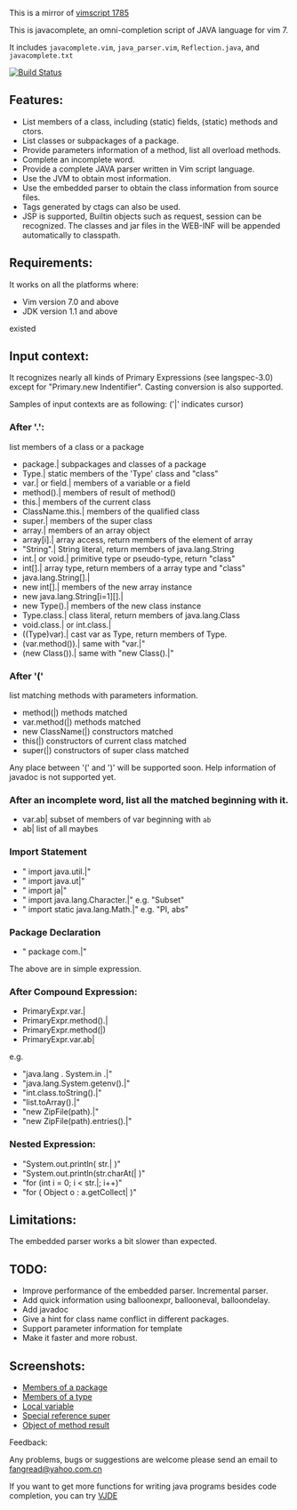 This is a mirror of [vimscript 1785](http://www.vim.org/scripts/script.php?script_id=1785)

This is javacomplete, an omni-completion script of JAVA language for vim 7.

It includes `javacomplete.vim`, `java_parser.vim`, `Reflection.java`, and 
`javacomplete.txt`

[![Build Status](https://travis-ci.org/kamichidu/javacomplete.svg?branch=master)](https://travis-ci.org/kamichidu/javacomplete)

Features:
---

- List members of a class, including (static) fields, (static) methods and ctors.
- List classes or subpackages of a package.
- Provide parameters information of a method, list all overload methods.
- Complete an incomplete word.
- Provide a complete JAVA parser written in Vim script language.
- Use the JVM to obtain most information.
- Use the embedded parser to obtain the class information from source files.
- Tags generated by ctags can also be used.
- JSP is supported, Builtin objects such as request, session can be recognized.
  The classes and jar files in the WEB-INF will be appended automatically to classpath.


Requirements:
---

It works on all the platforms where:

- Vim version 7.0 and above
- JDK version 1.1 and above

existed 

Input context:
---

It recognizes nearly all kinds of Primary Expressions (see langspec-3.0)
except for "Primary.new Indentifier". Casting conversion is also supported.

Samples of input contexts are as following:	('|' indicates cursor)
### After '.':

list members of a class or a package

- package.|         subpackages and classes of a package
- Type.|                static members of the 'Type' class and "class"
- var.| or field.|     members of a variable or a field
- method().|         members of result of method()
- this.|                   members of the current class
- ClassName.this.|  members of the qualified class
- super.|               members of the super class
- array.|                members of an array object
- array[i].|             array access, return members of the element of array
- "String".|            String literal, return members of java.lang.String
- int.| or void.|       primitive type or pseudo-type, return "class"
- int[].|                   array type, return members of a array type and "class"
- java.lang.String[].|
- new int[].|           members of the new array instance
- new java.lang.String[i=1][].|
- new Type().|      members of the new class instance 
- Type.class.|      class literal, return members of java.lang.Class
- void.class.| or int.class.|
- ((Type)var).|         cast var as Type, return members of Type.
- (var.method()).|   same with "var.|"
- (new Class()).|    same with "new Class().|"

### After '('

list matching methods with parameters information.

- method(|)                 methods matched
- var.method(|)           methods matched
- new ClassName(|)  constructors matched
- this(|)                        constructors of current class matched
- super(|)                     constructors of super class matched

Any place between '(' and ')' will be supported soon.
Help information of javadoc is not supported yet.

### After an incomplete word, list all the matched beginning with it.
- var.ab|          subset of members of var beginning with `ab`
- ab|                list of all maybes

### Import Statement
- " import         java.util.|"
- " import         java.ut|"
- " import         ja|"
- " import         java.lang.Character.|"        e.g. "Subset"
- " import static java.lang.Math.|"        e.g. "PI, abs"

### Package Declaration
- " package         com.|"

The above are in simple expression.
### After Compound Expression:
- PrimaryExpr.var.|
- PrimaryExpr.method().|
- PrimaryExpr.method(|)
- PrimaryExpr.var.ab|

e.g.

- "java.lang        . System.in .|"
- "java.lang.System.getenv().|"
- "int.class.toString().|"
- "list.toArray().|"
- "new ZipFile(path).|"
- "new ZipFile(path).entries().|"

### Nested Expression:
- "System.out.println( str.| )"
- "System.out.println(str.charAt(| )"
- "for (int i = 0; i < str.|; i++)"
- "for ( Object o : a.getCollect| )"

## Limitations:
The embedded parser works a bit slower than expected.

## TODO:
-  Improve performance of the embedded parser. Incremental parser.
-  Add quick information using balloonexpr, ballooneval, balloondelay.
-  Add javadoc
-  Give a hint for class name conflict in different packages.
-  Support parameter information for template
-  Make it faster and more robust.

## Screenshots:
- [Members of a package](http://blog.chinaunix.net/photo/44758_070917101010.jpg)
- [Members of a type](http://blog.chinaunix.net/photo/44758_070917101048.jpg)
- [Local variable](http://blog.chinaunix.net/photo/44758_070917101134.jpg)
- [Special reference super](http://blog.chinaunix.net/photo/44758_070917101158.jpg)
- [Object of method result](http://blog.chinaunix.net/photo/44758_070917101236.jpg)

Feedback:

Any problems, bugs or suggestions are welcome please send an email to fangread@yahoo.com.cn

If you want to get more functions for writing java programs besides code
completion, you can try [VJDE](http://www.vim.org/scripts/script.php?script_id=1213)
